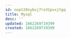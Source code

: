 ```yaml
---
id: nopt28nybxj7ro31pvxjtgq
title: Mysql
desc: ''
updated: 1662269719399
created: 1662269719399
---
```


